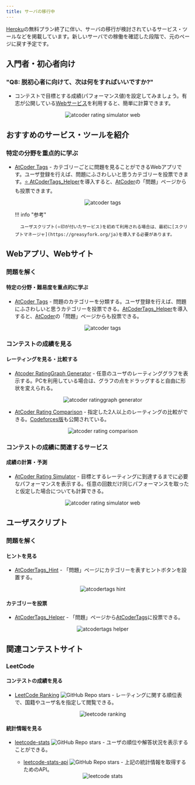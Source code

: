 ```yaml
---
title: サーバの移行中
---
```


[Heroku](https://www.heroku.com)の無料プラン終了に伴い、サーバの移行が検討されているサービス・ツールなどを掲載しています。新しいサーバでの稼働を確認した段階で、元のページに戻す予定です。

<!-- markdown-link-check-disable -->

## 入門者・初心者向け

### "Q8: 脱初心者に向けて、次は何をすればいいですか?"

- コンテストで目標とする成績(パフォーマンス値)を設定してみましょう。有志が公開している[Webサービス](https://atcoderratingsimulator.herokuapp.com/)を利用すると、簡単に計算できます。

    <div align="center">
      <img loading = "lazy" src="../../images/web_app/atcoder_rating_simulator_web.png" alt="atcoder rating simulator web">
    </div>

## おすすめのサービス・ツールを紹介

### 特定の分野を重点的に学ぶ

- [AtCoder Tags](https://atcoder-tags.herokuapp.com/) - カテゴリーごとに問題を見ることができるWebアプリです。ユーザ登録を行えば、問題にふさわしいと思うカテゴリーを投票できます。[⭐ AtCoderTags_Helper](https://greasyfork.org/ja/scripts/393121-atcodertags-helper)を導入すると、[AtCoder](https://atcoder.jp/)の「問題」ページからも投票できます。

    <div align="center">
      <img loading = "lazy" src="../../images/web_app/atcoder_tags.png" alt="atcoder tags">
    </div>

    !!! info "参考"

        ユーザスクリプト(⭐️印が付いたサービス)を初めて利用される場合は、最初に[スクリプトマネージャ](https://greasyfork.org/ja)を導入する必要があります。

## Webアプリ、Webサイト

### 問題を解く

#### 特定の分野・難易度を重点的に学ぶ

- [AtCoder Tags](https://atcoder-tags.herokuapp.com/) - 問題のカテゴリーを分類する。ユーザ登録を行えば、問題にふさわしいと思うカテゴリーを投票できる。[AtCoderTags_Helper](https://greasyfork.org/ja/scripts/393121-atcodertags-helper)を導入すると、[AtCoder](https://atcoder.jp/)の「問題」ページからも投票できる。

    <div align="center">
      <img loading = "lazy" src="../../images/web_app/atcoder_tags.png" alt="atcoder tags">
    </div>

### コンテストの成績を見る

#### レーティングを見る・比較する

- [Atcoder RatingGraph Generator](https://atcoder-ratinggraph-generator.herokuapp.com/) - 任意のユーザのレーティンググラフを表示する。PCを利用している場合は、グラフの点をドラッグすると自由に形状を変えられる。

    <div align="center">
      <img loading = "lazy" src="../../images/web_app/atcoder_ratinggraph_generator.png" alt="atcoder ratinggraph generator">
    </div>

- [AtCoder Rating Comparison](https://atcoder-rating-comparison.herokuapp.com/?q=) - 指定した2人以上のレーティングの比較ができる。[Codeforces版](https://rika0384.github.io/codeforces_rating_comparison/)も公開されている。

    <div align="center">
      <img loading = "lazy" src="../../images/web_app/atcoder_rating_comparison.png" alt="atcoder rating comparison">
    </div>

### コンテストの成績に関連するサービス

#### 成績の計算・予測

- [AtCoder Rating Simulator](https://atcoderratingsimulator.herokuapp.com/) - 目標とするレーティングに到達するまでに必要なパフォーマンスを表示する。任意の回数だけ同じパフォーマンスを取ったと仮定した場合についても計算できる。

    <div align="center">
      <img loading = "lazy" src="../../images/web_app/atcoder_rating_simulator_web.png" alt="atcoder rating simulator web">

## ユーザスクリプト

### 問題を解く

#### ヒントを見る

- [AtCoderTags_Hint](https://greasyfork.org/ja/scripts/393337-atcodertags-hint) - 「問題」ページにカテゴリーを表すヒントボタンを設置する。

    <div align="center">
      <img loading = "lazy" src="../../images/userscript/atcodertags_hint.png" alt="atcodertags hint">
    </div>

#### カテゴリーを投票

- [AtCoderTags_Helper](https://greasyfork.org/ja/scripts/393121-atcodertags-helper) - 「問題」ページから[AtCoderTags](https://atcoder-tags.herokuapp.com/)に投票できる。

    <div align="center">
      <img loading = "lazy" src="../../images/userscript/atcodertags_helper.png" alt="atcodertags helper">
    </div>


## 関連コンテストサイト

### LeetCode

#### コンテストの成績を見る

- [LeetCode Ranking](https://leetcode-country-ranking.herokuapp.com/) ![GitHub Repo stars](https://img.shields.io/github/stars/mintutu/leetcode-country-ranking?style=plastic) - レーティングに関する順位表で、国籍やユーザ名を指定して閲覧できる。

    <div align="center">
      <img loading = "lazy" src="../../images/related_contest_sites/leetcode/leetcode_ranking.png" alt="leetcode ranking">
    </div>

#### 統計情報を見る

- [leetcode-stats](https://github.com/JeremyTsaii/leetcode-stats) ![GitHub Repo stars](https://img.shields.io/github/stars/JeremyTsaii/leetcode-stats?style=plastic) - ユーザの順位や解答状況を表示することができる。
    - [leetcode-stats-api](https://github.com/JeremyTsaii/leetcode-stats-api) ![GitHub Repo stars](https://img.shields.io/github/stars/JeremyTsaii/leetcode-stats-api?style=plastic) - 上記の統計情報を取得するためのAPI。

    <div align="center">
      <img loading = "lazy" src="../../images/related_contest_sites/leetcode/leetcode_stats.png" alt="leetcode stats">
    </div>

<!-- markdown-link-check-enable -->
